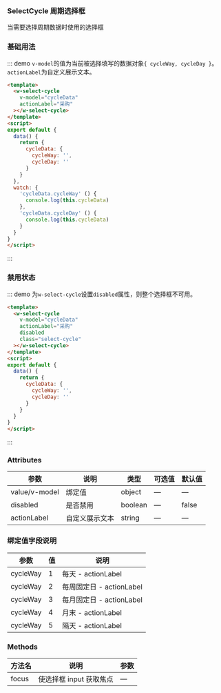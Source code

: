 ### SelectCycle 周期选择框
当需要选择周期数据时使用的选择框

### 基础用法

::: demo `v-model`的值为当前被选择填写的数据对象`{ cycleWay, cycleDay }`。`actionLabel`为自定义展示文本。
```html
<template>
  <w-select-cycle
    v-model="cycleData"
    actionLabel="采购"
  ></w-select-cycle>
</template>
<script>
export default {
  data() {
    return {
      cycleData: {
        cycleWay: '',
        cycleDay: ''
      }
    }
  },
  watch: {
    'cycleData.cycleWay' () {
      console.log(this.cycleData)
    },
    'cycleData.cycleDay' () {
      console.log(this.cycleData)
    }
  }
}
</script>
```
:::

### 禁用状态

::: demo 为`w-select-cycle`设置`disabled`属性，则整个选择框不可用。
```html
<template>
  <w-select-cycle
    v-model="cycleData"
    actionLabel="采购"
    disabled
    class="select-cycle"
  ></w-select-cycle>
</template>
<script>
export default {
  data() {
    return {
      cycleData: {
        cycleWay: '',
        cycleDay: ''
      }
    }
  }
}
</script>
```
:::

### Attributes
| 参数 | 说明 | 类型 | 可选值 | 默认值 |
|-----|-----|------|-------|------ |
| value/v-model | 绑定值 | object | — | — |
| disabled | 是否禁用 | boolean | — | false |
| actionLabel | 自定义展示文本 | string | — | — |

### 绑定值字段说明
| 参数 | 值 | 说明 |
|-----|-----|-----|
| cycleWay | 1 | 每天 - actionLabel |
| cycleWay | 2 | 每周固定日 - actionLabel |
| cycleWay | 3 | 每月固定日 - actionLabel |
| cycleWay | 4 | 月末 - actionLabel |
| cycleWay | 5 | 隔天 - actionLabel |

### Methods
| 方法名 | 说明 | 参数 |
|--------|------|--------|
| focus | 使选择框 input 获取焦点 | — |